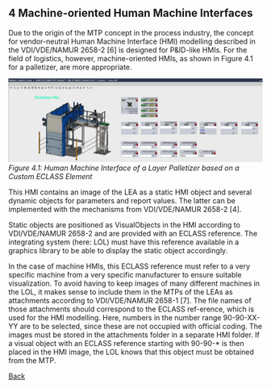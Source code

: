 ## 4 Machine-oriented Human Machine Interfaces
Due to the origin of the MTP concept in the process industry, the concept for vendor-neutral Human Machine Interface (HMI) modelling described in the VDI/VDE/NAMUR 2658-2 [6] is designed for P&ID-like HMIs. For the field of logistics, however, machine-oriented HMIs, as shown in Figure 4.1 for a palletizer, are more appropriate.

[<img src="./HMI.png"/>](./HMI.png)
*Figure 4.1: Human Machine Interface of a Layer Palletizer based on a Custom ECLASS Element*

This HMI contains an image of the LEA as a static HMI object and several dynamic objects for parameters and report values. The latter can be implemented with the mechanisms from VDI/VDE/NAMUR 2658-2 [4].

Static objects are positioned as VisualObjects in the HMI according to VDI/VDE/NAMUR 2658-2 and are provided with an ECLASS reference. The integrating system (here: LOL) must have this reference available in a graphics library to be able to display the static object accordingly.

In the case of machine HMIs, this ECLASS reference must refer to a very specific machine from a very specific manufacturer to ensure suitable visualization. To avoid having to keep images of many different machines in the LOL, it makes sense to include them in the MTPs of the LEAs as attachments according to VDI/VDE/NAMUR 2658-1 [7]. The file names of those attachments should correspond to the ECLASS ref-erence, which is used for the HMI modelling. Here, numbers in the number range 90-90-XX-YY are to be selected, since these are not occupied with official coding. The images must be stored in the attachments folder in a separate HMI folder. If a visual object with an ECLASS reference starting with 90-90-* is then placed in the HMI image, the LOL knows that this object must be obtained from the MTP.

[Back](../README.md)